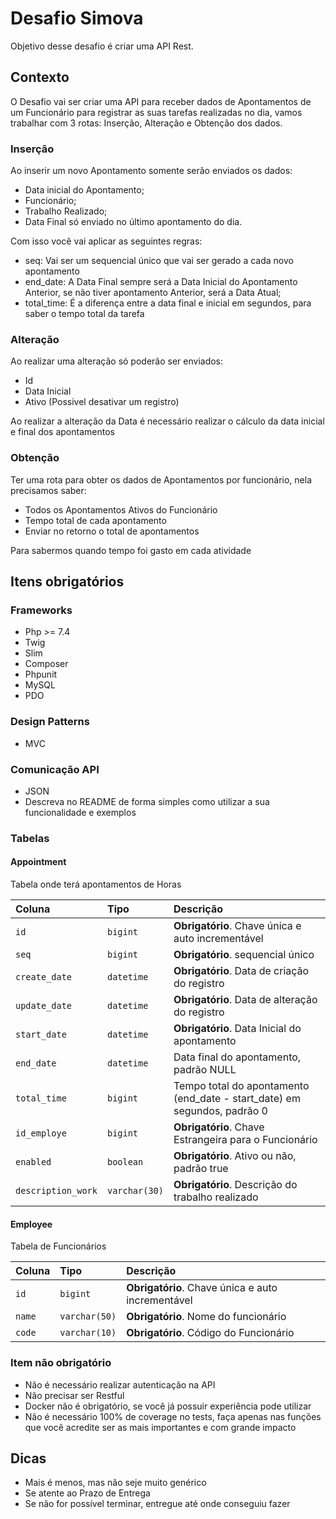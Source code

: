 
# Desafio Simova

Objetivo desse desafio é criar uma API Rest.

## Contexto

O Desafio vai ser criar uma API para receber dados de Apontamentos de um Funcionário para registrar as suas tarefas realizadas no dia, vamos trabalhar com 3 rotas: Inserção, Alteração e Obtenção dos dados.

### Inserção

Ao inserir um novo Apontamento somente serão enviados os dados:

- Data inicial do Apontamento;
- Funcionário;
- Trabalho Realizado;
- Data Final só enviado no último apontamento do dia.

Com isso você vai aplicar as seguintes regras:

- seq: Vai ser um sequencial único que vai ser gerado a cada novo apontamento
- end_date: A Data Final sempre será a Data Inicial do Apontamento Anterior, se não tiver apontamento Anterior, será a Data Atual;
- total_time: É a diferença entre a data final e inicial em segundos, para saber o tempo total da tarefa

### Alteração

Ao realizar uma alteração só poderão ser enviados:

- Id
- Data Inicial
- Ativo (Possivel desativar um registro)

Ao realizar a alteração da Data é necessário realizar o cálculo da data inicial e final dos apontamentos

### Obtenção

Ter uma rota para obter os dados de Apontamentos por funcionário, nela precisamos saber:

- Todos os Apontamentos Ativos do Funcionário
- Tempo total de cada apontamento
- Enviar no retorno o total de apontamentos

Para sabermos quando tempo foi gasto em cada atividade


## Itens obrigatórios

###  Frameworks

- Php >= 7.4
- Twig
- Slim
- Composer
- Phpunit
- MySQL
- PDO

### Design Patterns

- MVC

### Comunicação API

- JSON
- Descreva no README de forma simples como utilizar a sua funcionalidade e exemplos

### Tabelas

#### Appointment

Tabela onde terá apontamentos de Horas

| Coluna   | Tipo       | Descrição                                   |
| :---------- | :--------- | :------------------------------------------ |
| `id`      | `bigint` | **Obrigatório**. Chave única e auto incrementável |
| `seq`      | `bigint` | **Obrigatório**. sequencial único |
| `create_date`      | `datetime` | **Obrigatório**. Data de criação do registro |
| `update_date`      | `datetime` | **Obrigatório**. Data de alteração do registro |
| `start_date`      | `datetime` | **Obrigatório**. Data Inicial do apontamento |
| `end_date`      | `datetime` | Data final do apontamento, padrão NULL |
| `total_time`      | `bigint` | Tempo total do apontamento (end_date - start_date) em segundos, padrão 0|
| `id_employe`      | `bigint` | **Obrigatório**. Chave Estrangeira para o Funcionário|
| `enabled`      | `boolean` | **Obrigatório**. Ativo ou não, padrão true|
| `description_work`      | `varchar(30)` | **Obrigatório**. Descrição do trabalho realizado |

#### Employee 

Tabela de Funcionários

| Coluna   | Tipo       | Descrição                                   |
| :---------- | :--------- | :------------------------------------------ |
| `id`      | `bigint` | **Obrigatório**. Chave única e auto incrementável |
| `name`      | `varchar(50)` | **Obrigatório**. Nome do funcionário |
| `code`      | `varchar(10)` | **Obrigatório**. Código do Funcionário |


### Item não obrigatório

- Não é necessário realizar autenticação na API
- Não precisar ser Restful
- Docker não é obrigatório, se você já possuir experiência pode utilizar
- Não é necessário 100% de coverage no tests, faça apenas nas funções que você acredite ser as mais importantes e com grande impacto

## Dicas

- Mais é menos, mas não seje muito genérico
- Se atente ao Prazo de Entrega
- Se não for possível terminar, entregue até onde conseguiu fazer
